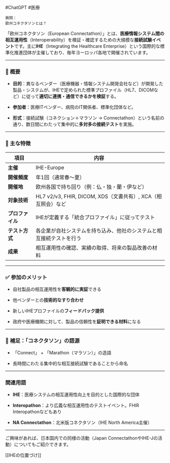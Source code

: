 #ChatGPT #医療 

```
質問：
欧州コネクタソンとは？
```

「欧州コネクタソン（European Connectathon）」とは、**医療情報システム間の相互運用性**（Interoperability）を検証・確認するための大規模な**接続試験イベント**です。主に**IHE**（Integrating the Healthcare Enterprise）という国際的な標準化推進団体が主催しており、毎年ヨーロッパ各地で開催されています。

---

### 🔧 概要

- **目的**：異なるベンダー（医療機器・情報システム開発会社など）が開発した製品・システムが、IHEで定められた標準プロファイル（HL7、DICOMなど）に従って**適切に連携・通信できるかを検証**する。
    
- **参加者**：医療ITベンダー、病院のIT関係者、標準化団体など。
    
- **形式**：接続試験（コネクション＋マラソン → Connectathon）という名前の通り、数日間にわたって集中的に**多対多の接続テスト**を実施。
    

---

### 🧩 主な特徴

|項目|内容|
|---|---|
|**主催**|IHE-Europe|
|**開催頻度**|年1回（通常春〜夏）|
|**開催地**|欧州各国で持ち回り（例：仏・独・蘭・伊など）|
|**対象技術**|HL7 v2/v3, FHIR, DICOM, XDS（文書共有）, XCA（相互照会）など|
|**プロファイル**|IHEが定義する「統合プロファイル」に従ってテスト|
|**テスト方式**|各企業が自社システムを持ち込み、他社のシステムと相互接続テストを行う|
|**成果**|相互運用性の確認、実績の取得、将来の製品改善の材料|

---

### ✅ 参加のメリット

- 自社製品の相互運用性を**客観的に実証**できる
    
- 他ベンダーとの**技術的なすり合わせ**
    
- 新しいIHEプロファイルの**フィードバック提供**
    
- 政府や医療機関に対して、製品の信頼性を**証明できる材料**になる
    

---

### 🏁 補足：「コネクタソン」の語源

- 「Connect」 + 「Marathon（マラソン）」の造語
    
- 長時間にわたる集中的な相互接続試験であることから命名
    

---

### 関連用語

- **IHE**：医療システムの相互運用性向上を目的とした国際的な団体
    
- **Interopathon**：より広義な相互運用性のテストイベント。FHIR Interopathonなどもあり
    
- **NA Connectathon**：北米版コネクタソン（IHE North America主催）
    

---

ご興味があれば、日本国内での同様の活動（Japan ConnectathonやIHE-Jの活動）についてもご紹介できます。

[[IHEの位置づけ]]

